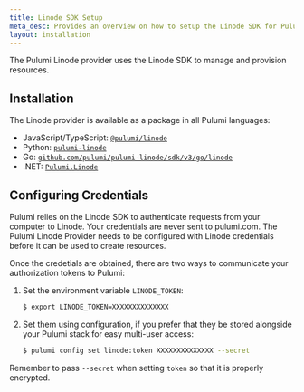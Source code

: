```yaml
---
title: Linode SDK Setup
meta_desc: Provides an overview on how to setup the Linode SDK for Pulumi.
layout: installation
---
```


The Pulumi Linode provider uses the Linode SDK to manage and provision resources.

## Installation

The Linode provider is available as a package in all Pulumi languages:

* JavaScript/TypeScript: [`@pulumi/linode`](https://www.npmjs.com/package/@pulumi/linode)
* Python: [`pulumi-linode`](https://pypi.org/project/pulumi-linode/)
* Go: [`github.com/pulumi/pulumi-linode/sdk/v3/go/linode`](https://github.com/pulumi/pulumi-linode)
* .NET: [`Pulumi.Linode`](https://www.nuget.org/packages/Pulumi.Linode)

## Configuring Credentials

Pulumi relies on the Linode SDK to authenticate requests from your computer to Linode. Your credentials are never sent
to pulumi.com.
The Pulumi Linode Provider needs to be configured with Linode credentials
before it can be used to create resources.

Once the credetials are obtained, there are two ways to communicate your authorization tokens to Pulumi:

1. Set the environment variable `LINODE_TOKEN`:

    ```bash
    $ export LINODE_TOKEN=XXXXXXXXXXXXXX
    ```

2. Set them using configuration, if you prefer that they be stored alongside your Pulumi stack for easy multi-user access:

    ```bash
    $ pulumi config set linode:token XXXXXXXXXXXXXX --secret
    ```

Remember to pass `--secret` when setting `token` so that it is properly encrypted.
